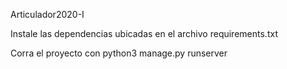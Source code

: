 Articulador2020-I

Instale las dependencias ubicadas en el archivo requirements.txt

Corra el proyecto con python3 manage.py runserver
